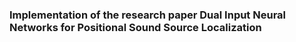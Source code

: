 ### Implementation of the research paper Dual Input Neural Networks for Positional Sound Source Localization
